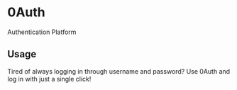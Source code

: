 # 0Auth
 Authentication Platform

## Usage
 Tired of always logging in through username and password?
 Use 0Auth and log in with just a single click!
